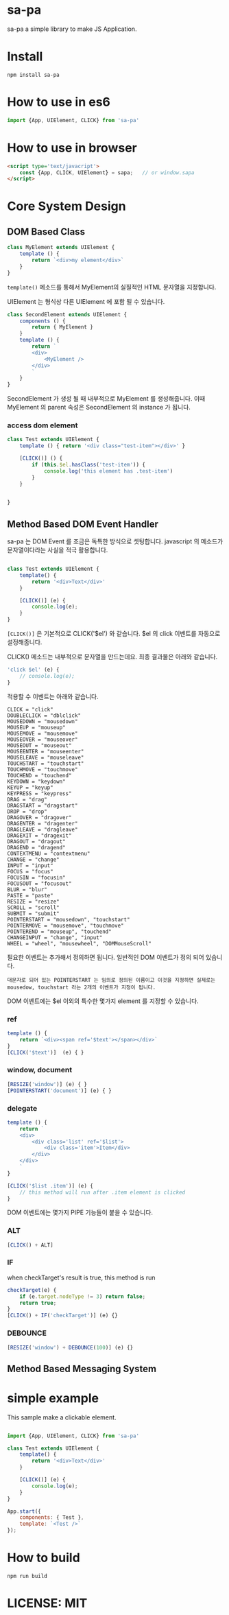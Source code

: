 # sa-pa

sa-pa a simple library to make JS Application. 

# Install 

`
npm install sa-pa 
`

# How to use in es6 

```js
import {App, UIElement, CLICK} from 'sa-pa'

```

# How to use in browser 

```html
<script type='text/javacript'>
    const {App, CLICK, UIElement} = sapa;   // or window.sapa 
</script>

```

# Core System Design 

## DOM Based Class 

```js
class MyElement extends UIElement {
    template () {
        return `<div>my element</div>`
    }
}

```

`template()` 메소드를 통해서 MyElement의 실질적인 HTML 문자열을 지정합니다. 


UIElement 는 형식상 다른 UIElement 에 포함 될 수 있습니다.

```js
class SecondElement extends UIElement {
    components () {
        return { MyElement }
    }
    template () {
        return `
        <div>
            <MyElement />
        </div>
        `
    }
}

```

SecondElement 가 생성 될 때 내부적으로 MyElement 를 생성해줍니다. 이때 MyElement 의 parent  속성은 SecondElement 의 instance 가 됩니다. 

### access dom element 

```js
class Test extends UIElement {
    template () { return '<div class="test-item"></div>' }

    [CLICK()] () {
        if (this.$el.hasClass('test-item')) {
            console.log('this element has .test-item')
        }
    }

    
}

```

## Method Based DOM Event Handler 

sa-pa 는 DOM Event 를 조금은 독특한 방식으로 셋팅합니다. javascript 의 메소드가 문자열이다라는 사실을 적극 활용합니다. 

```js

class Test extends UIElement {
    template() {
        return '<div>Text</div>'
    }

    [CLICK()] (e) {
        console.log(e);
    }
}
```

`[CLICK()]` 은 기본적으로 CLICK('$el') 와 같습니다. $el 의 click 이벤트를 자동으로 설정해줍니다. 

CLICK() 메소드는 내부적으로 문자열을 만드는데요. 최종 결과물은 아래와 같습니다. 

```js
'click $el' (e) { 
    // console.log(e);
}
```

적용할 수 이벤트는 아래와 같습니다. 

```
CLICK = "click"
DOUBLECLICK = "dblclick"
MOUSEDOWN = "mousedown"
MOUSEUP = "mouseup"
MOUSEMOVE = "mousemove"
MOUSEOVER = "mouseover"
MOUSEOUT = "mouseout"
MOUSEENTER = "mouseenter"
MOUSELEAVE = "mouseleave"
TOUCHSTART = "touchstart"
TOUCHMOVE = "touchmove"
TOUCHEND = "touchend"
KEYDOWN = "keydown"
KEYUP = "keyup"
KEYPRESS = "keypress"
DRAG = "drag"
DRAGSTART = "dragstart"
DROP = "drop"
DRAGOVER = "dragover"
DRAGENTER = "dragenter"
DRAGLEAVE = "dragleave"
DRAGEXIT = "dragexit"
DRAGOUT = "dragout"
DRAGEND = "dragend"
CONTEXTMENU = "contextmenu"
CHANGE = "change"
INPUT = "input"
FOCUS = "focus"
FOCUSIN = "focusin"
FOCUSOUT = "focusout"
BLUR = "blur"
PASTE = "paste"
RESIZE = "resize"
SCROLL = "scroll"
SUBMIT = "submit"
POINTERSTART = "mousedown", "touchstart"
POINTERMOVE = "mousemove", "touchmove"
POINTEREND = "mouseup", "touchend"
CHANGEINPUT = "change", "input"
WHEEL = "wheel", "mousewheel", "DOMMouseScroll"
```

필요한 이벤트는 추가해서 정의하면 됩니다. 일반적인 DOM 이벤트가 정의 되어 있습니다. 

`
대문자로 되어 있는 POINTERSTART 는 임의로 정의된 이름이고 이것을 지정하면 실제로는 mousedow, touchstart 라는 2개의 이벤트가 지정이 됩니다. 
`

DOM 이벤트에는 $el 이외의 특수한 몇가지 element 를 지정할 수 있습니다. 

### ref  

```js
template () {
    return `<div><span ref='$text'></span></div>`
}
[CLICK('$text')]  (e) { }
```

### window, document 

```js
[RESIZE('window')] (e) { }
[POINTERSTART('document')] (e) { }
```

### delegate 

```js
template () {
    return `
    <div>
        <div class='list' ref='$list'>
            <div class='item'>Item</div>
        </div>
    </div>
    `
}

[CLICK('$list .item')] (e) {
    // this method will run after .item element is clicked
}
```



DOM 이벤트에는 몇가지 PIPE 기능들이 붙을 수 있습니다. 


### ALT

```js
[CLICK() + ALT]   
```

### IF 

when checkTarget's result is true, this method is run

```js
checkTarget(e) {
    if (e.target.nodeType != 3) return false;
    return true; 
}
[CLICK() + IF('checkTarget')] (e) {}
```

### DEBOUNCE 

```js
[RESIZE('window') + DEBOUNCE(100)] (e) {}
```


## Method Based Messaging System 


# simple example 

This sample make a clickable element.

```js

import {App, UIElement, CLICK} from 'sa-pa'

class Test extends UIElement {
    template() {
        return '<div>Text</div>'
    }

    [CLICK()] (e) {
        console.log(e);
    }
}

App.start({
    components: { Test },
    template: `<Test />`
});

```

# How to build 

`
npm run build
`


# LICENSE: MIT 

